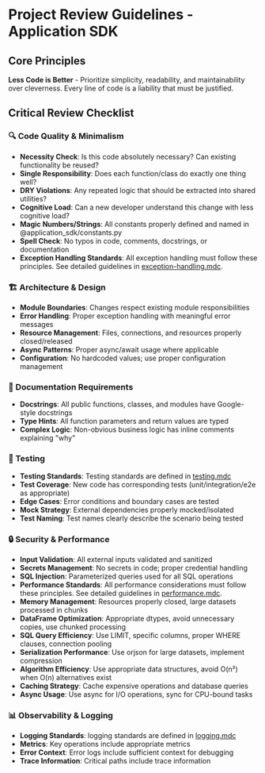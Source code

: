 # Project Review Guidelines - Application SDK

## Core Principles

**Less Code is Better** - Prioritize simplicity, readability, and maintainability over cleverness. Every line of code is a liability that must be justified.

## Critical Review Checklist

### 🔍 Code Quality & Minimalism

- **Necessity Check**: Is this code absolutely necessary? Can existing functionality be reused?
- **Single Responsibility**: Does each function/class do exactly one thing well?
- **DRY Violations**: Any repeated logic that should be extracted into shared utilities?
- **Cognitive Load**: Can a new developer understand this change with less cognitive load?
- **Magic Numbers/Strings**: All constants properly defined and named in @application_sdk/constants.py
- **Spell Check**: No typos in code, comments, docstrings, or documentation
- **Exception Handling Standards**: All exception handling must follow these principles. See detailed guidelines in [exception-handling.mdc](@.cursor/rules/exception-handling.mdc).

### 🏗️ Architecture & Design

- **Module Boundaries**: Changes respect existing module responsibilities
- **Error Handling**: Proper exception handling with meaningful error messages
- **Resource Management**: Files, connections, and resources properly closed/released
- **Async Patterns**: Proper async/await usage where applicable
- **Configuration**: No hardcoded values; use proper configuration management

### 📝 Documentation Requirements

- **Docstrings**: All public functions, classes, and modules have Google-style docstrings
- **Type Hints**: All function parameters and return values are typed
- **Complex Logic**: Non-obvious business logic has inline comments explaining "why"

### 🧪 Testing

- **Testing Standards**: Testing standards are defined in [testing.mdc](@.cursor/rules/testing.mdc)
- **Test Coverage**: New code has corresponding tests (unit/integration/e2e as appropriate)
- **Edge Cases**: Error conditions and boundary cases are tested
- **Mock Strategy**: External dependencies properly mocked/isolated
- **Test Naming**: Test names clearly describe the scenario being tested

### 🔒 Security & Performance

- **Input Validation**: All external inputs validated and sanitized
- **Secrets Management**: No secrets in code; proper credential handling
- **SQL Injection**: Parameterized queries used for all SQL operations
- **Performance Standards**: All performance considerations must follow these principles. See detailed guidelines in [performance.mdc](@.cursor/rules/performance.mdc).
- **Memory Management**: Resources properly closed, large datasets processed in chunks
- **DataFrame Optimization**: Appropriate dtypes, avoid unnecessary copies, use chunked processing
- **SQL Query Efficiency**: Use LIMIT, specific columns, proper WHERE clauses, connection pooling
- **Serialization Performance**: Use orjson for large datasets, implement compression
- **Algorithm Efficiency**: Use appropriate data structures, avoid O(n²) when O(n) alternatives exist
- **Caching Strategy**: Cache expensive operations and database queries
- **Async Usage**: Use async for I/O operations, sync for CPU-bound tasks

### 📊 Observability & Logging

- **Logging Standards**: logging standards are defined in [logging.mdc](@.cursor/rules/logging.mdc)
- **Metrics**: Key operations include appropriate metrics
- **Error Context**: Error logs include sufficient context for debugging
- **Trace Information**: Critical paths include trace information
